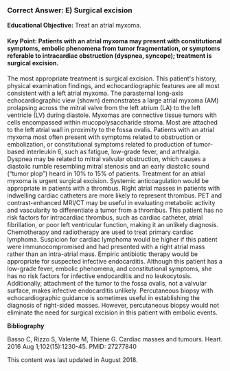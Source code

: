
### Correct Answer: E) Surgical excision 

**Educational Objective:** Treat an atrial myxoma.

#### **Key Point:** Patients with an atrial myxoma may present with constitutional symptoms, embolic phenomena from tumor fragmentation, or symptoms referable to intracardiac obstruction (dyspnea, syncope); treatment is surgical excision.

The most appropriate treatment is surgical excision. This patient's history, physical examination findings, and echocardiographic features are all most consistent with a left atrial myxoma. The parasternal long-axis echocardiographic view (shown) demonstrates a large atrial myxoma (AM) prolapsing across the mitral valve from the left atrium (LA) to the left ventricle (LV) during diastole. Myxomas are connective tissue tumors with cells encompassed within mucopolysaccharide stroma. Most are attached to the left atrial wall in proximity to the fossa ovalis. Patients with an atrial myxoma most often present with symptoms related to obstruction or embolization, or constitutional symptoms related to production of tumor-based interleukin 6, such as fatigue, low-grade fever, and arthralgia. Dyspnea may be related to mitral valvular obstruction, which causes a diastolic rumble resembling mitral stenosis and an early diastolic sound (“tumor plop”) heard in 10% to 15% of patients. Treatment for an atrial myxoma is urgent surgical excision.
Systemic anticoagulation would be appropriate in patients with a thrombus. Right atrial masses in patients with indwelling cardiac catheters are more likely to represent thrombus. PET and contrast-enhanced MRI/CT may be useful in evaluating metabolic activity and vascularity to differentiate a tumor from a thrombus. This patient has no risk factors for intracardiac thrombus, such as cardiac catheter, atrial fibrillation, or poor left ventricular function, making it an unlikely diagnosis.
Chemotherapy and radiotherapy are used to treat primary cardiac lymphoma. Suspicion for cardiac lymphoma would be higher if this patient were immunocompromised and had presented with a right atrial mass rather than an intra-atrial mass.
Empiric antibiotic therapy would be appropriate for suspected infective endocarditis. Although this patient has a low-grade fever, embolic phenomena, and constitutional symptoms, she has no risk factors for infective endocarditis and no leukocytosis. Additionally, attachment of the tumor to the fossa ovalis, not a valvular surface, makes infective endocarditis unlikely.
Percutaneous biopsy with echocardiographic guidance is sometimes useful in establishing the diagnosis of right-sided masses. However, percutaneous biopsy would not eliminate the need for surgical excision in this patient with embolic events.

**Bibliography**

Basso C, Rizzo S, Valente M, Thiene G. Cardiac masses and tumours. Heart. 2016 Aug 1;102(15):1230-45. PMID: 27277840

This content was last updated in August 2018.